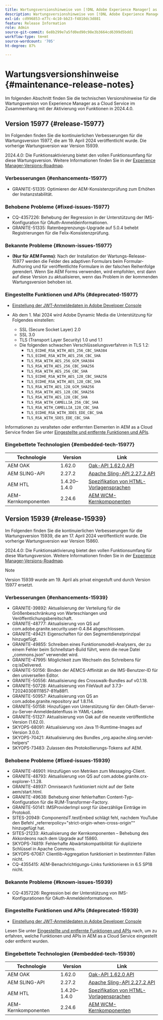 ```yaml
---
title: Wartungsversionshinweise von [!DNL Adobe Experience Manager] as a Cloud Service in Verbindung mit der Aktivierung von Funktionen in 2024.4.0.
description: Wartungsversionshinweise von [!DNL Adobe Experience Manager] as a Cloud Service in Verbindung mit der Aktivierung von Funktionen in 2024.4.0.
exl-id: cd996853-e77c-4c10-bb23-f4810dc3d881
feature: Release Information
role: Admin
source-git-commit: 6e8b299e7a5fd0ed90c98e3b3664cd6399d5bdd1
workflow-type: tm+mt
source-wordcount: '705'
ht-degree: 87%

---
```


# Wartungsversionshinweise {#maintenance-release-notes}

Im folgenden Abschnitt finden Sie die technischen Versionshinweise für die Wartungsversion von Experience Manager as a Cloud Service im Zusammenhang mit der Aktivierung von Funktionen in 2024.4.0.

## Version 15977 {#release-15977}

Im Folgenden finden Sie die kontinuierlichen Verbesserungen für die Wartungsversion 15977, die am 19. April 2024 veröffentlicht wurde. Die vorherige Wartungsversion war Version 15939.

2024.4.0: Die Funktionsaktivierung bietet den vollen Funktionsumfang für diese Wartungsversion. Weitere Informationen finden Sie in der [Experience Manager-Versions-Roadmap](https://experienceleague.adobe.com/docs/experience-manager-release-information/aem-release-updates/update-releases-roadmap.html?lang=de).

### Verbesserungen {#enhancements-15977}

* GRANITE-51335: Optimieren der AEM-Konsistenzprüfung zum Erhöhen der Instanzstabilität.

### Behobene Probleme {#fixed-issues-15977}

* CQ-4357226: Behebung der Regression in der Unterstützung der IMS-Konfiguration für OAuth-Anmeldeinformationen.
* GRANITE-51335: Ratenbegrenzungs-Upgrade auf 5.0.4 behebt Registrierungen für die Felix-Konsistenzprüfung.

### Bekannte Probleme {#known-issues-15977}

* **(Nur für AEM Forms)**: Nach der Installation der Wartungs-Release-15977 werden die Felder des adaptiven Formulars beim Formular-Authoring und für veröffentlichte Formulare in der falschen Reihenfolge gerendert. Wenn Sie AEM Forms verwenden, wird empfohlen, erst dann auf diese Version zu aktualisieren, wenn das Problem in der kommenden Wartungsversion behoben ist.

### Eingestellte Funktionen und APIs {#deprecated-15977}

* [Einstellung der JWT-Anmeldedaten in Adobe Developer Console](/help/security/jwt-credentials-deprecation-in-adobe-developer-console.md)

* Ab dem 1. Mai 2024 wird Adobe Dynamic Media die Unterstützung für Folgendes einstellen:

   * SSL (Secure Socket Layer) 2.0
   * SSL 3.0
   * TLS (Transport Layer Security) 1.0 und 1.1
   * Die folgenden schwachen Verschlüsselungsverfahren in TLS 1.2:
      * `TLS_ECDHE_RSA_WITH_AES_256_CBC_SHA384`
      * `TLS_ECDHE_RSA_WITH_AES_256_CBC_SHA`
      * `TLS_RSA_WITH_AES_256_GCM_SHA384`
      * `TLS_RSA_WITH_AES_256_CBC_SHA256`
      * `TLS_RSA_WITH_AES_256_CBC_SHA`
      * `TLS_ECDHE_RSA_WITH_AES_128_CBC_SHA256`
      * `TLS_ECDHE_RSA_WITH_AES_128_CBC_SHA`
      * `TLS_RSA_WITH_AES_128_GCM_SHA256`
      * `TLS_RSA_WITH_AES_128_CBC_SHA256`
      * `TLS_RSA_WITH_AES_128_CBC_SHA`
      * `TLS_RSA_WITH_CAMELLIA_256_CBC_SHA`
      * `TLS_RSA_WITH_CAMELLIA_128_CBC_SHA`
      * `TLS_ECDHE_RSA_WITH_3DES_EDE_CBC_SHA`
      * `TLS_RSA_WITH_SDES_EDE_CBC_SHA`

Informationen zu veralteten oder entfernten Elementen in AEM as a Cloud Service finden Sie unter [Eingestellte und entfernte Funktionen und APIs](/help/release-notes/deprecated-removed-features.md).

### Eingebettete Technologien {#embedded-tech-15977}

| Technologie | Version | Link |
|---|---|---|
| AEM OAK | 1.62.0 | [Oak-API 1.62.0 API](https://www.javadoc.io/doc/org.apache.jackrabbit/oak-api/1.62.0/index.html) |
| AEM SLING-API | 2.27.2 | [Apache Sling-API 2.27.2 API](https://www.javadoc.io/doc/org.apache.sling/org.apache.sling.api/latest/index.html) |
| AEM HTL | 1.4.20–1.4.0 | [Spezifikation von HTML-Vorlagensprachen](https://github.com/adobe/htl-spec) |
| AEM-Kernkomponenten | 2.24.6 | [AEM WCM-Kernkomponenten](https://github.com/adobe/aem-core-wcm-components) |

## Version 15939 {#release-15939}

Im Folgenden finden Sie die kontinuierlichen Verbesserungen für die Wartungsversion 15939, die am 17. April 2024 veröffentlicht wurde. Die vorherige Wartungsversion war Version 15860.

2024.4.0: Die Funktionsaktivierung bietet den vollen Funktionsumfang für diese Wartungsversion. Weitere Informationen finden Sie in der [Experience Manager-Versions-Roadmap](https://experienceleague.adobe.com/docs/experience-manager-release-information/aem-release-updates/update-releases-roadmap.html?lang=de).

>[!NOTE]
>
>Version 15939 wurde am 19. April als privat eingestuft und durch Version 15977 ersetzt.

### Verbesserungen {#enhancements-15939}

* GRANITE-39892: Aktualisierung der Verteilung für die Größenbeschränkung von Warteschlangen und Veröffentlichungsbereitschaft.
* GRANITE-48777: Aktualisierung von QS auf com.adobe.granite.security.user-0.4.84 abgeschlossen.
* GRANITE-49421: Eigenschaften für den Segmentdienstprinzipal hinzugefügt.
* GRANITE-49855: Schreiben eines Funktionsmodell-Analysers, der zu einem Fehler beim Schnellstart-Build führt, wenn die neue Datei „commons.json“ verwendet wird.
* GRANITE-47995: Möglichkeit zum Wechseln des Schreibens für cq:isDelivered.
* GRANITE-50156: Binden der AEMCS-Affinität an die IMS-Benutzer-ID für den universellen Editor.
* GRANITE-50556: Aktualisierung des Crosswalk-Bundles auf v0.1.18.
* GRANITE-50728: Aktualisierung von FileVault auf 3.7.3-T20240308111857-81fa88f1.
* GRANITE-50957: Aktualisierung von QS an com.adobe.granite.repository auf 1.8.114.
* GRANITE-50158: Hinzufügen von Unterstützung für den OAuth-Server-zu-Server-Anmeldedatenfluss in YAML-Lader.
* GRANITE-51327: Aktualisierung von Oak auf die neueste veröffentliche Version (1.62.0).
* SKYOPS-68091: Aktualisierung von Java 11-Rumtime-Images auf Version 3.0.0.
* SKYOPS-70421: Aktualisierung des Bundles „org.apache.sling.servlet-helpers“
* SKYOPS-73483: Zulassen des Protokollierungs-Tokens auf AEM.

### Behobene Probleme {#fixed-issues-15939}

* GRANITE-46901: Hinzufügen von Metriken zum Messaging-Client.
* GRANITE-48793: Aktualisierung von QS auf com.adobe.granite.crx-explorer-1.1.28.
* GRANITE-48937: Omnisearch funktioniert nicht auf der Seite aem/start.html.
* GRANITE-49638: Behebung einer fehlerhaften Content-Typ-Konfiguration für die RUM-Transformer-Factory.
* GRANITE-50141: IMSProviderImpl sorgt für überzählige Einträge im Protokoll.
* SITES-20949: ComponentsIT.testEmbed schlägt fehl, nachdem YouTube den Befehl „referrerpolicy=&quot;strict-origin-when-cross-origin&quot;“ hinzugefügt hat.
* SITES-21233: Aktualisierung der Kernkomponenten – Behebung des Akkordeons nach dem Upgrade auf 15860.
* SKYOPS-74819: Fehlerhafte Abwärtskompatibilität für duplizierte Schlüssel in Apache Commons.
* SKYOPS-67087: Clientlib-Aggregation funktioniert in bestimmten Fällen nicht.
* CQ-4355415: AEM-Benachrichtigungs-Links funktionieren in 6.5 SP18 nicht.

### Bekannte Probleme {#known-issues-15939}

* CQ-4357226: Regression bei der Unterstützung von IMS-Konfigurationen für OAuth-Anmeldeinformationen.

### Eingestellte Funktionen und APIs {#deprecated-15939}

* [Einstellung der JWT-Anmeldedaten in Adobe Developer Console](/help/security/jwt-credentials-deprecation-in-adobe-developer-console.md)

Lesen Sie unter [Eingestellte und entfernte Funktionen und APIs](/help/release-notes/deprecated-removed-features.md) nach, um zu erfahren, welche Funktionen und APIs in AEM as a Cloud Service eingestellt oder entfernt wurden.

### Eingebettete Technologien {#embedded-tech-15939}

| Technologie | Version | Link |
|---|---|---|
| AEM OAK | 1.62.0 | [Oak-API 1.62.0 API](https://www.javadoc.io/doc/org.apache.jackrabbit/oak-api/1.62.0/index.html) |
| AEM SLING-API | 2.27.2 | [Apache Sling-API 2.27.2 API](https://www.javadoc.io/doc/org.apache.sling/org.apache.sling.api/latest/index.html) |
| AEM HTL | 1.4.20–1.4.0 | [Spezifikation von HTML-Vorlagensprachen](https://github.com/adobe/htl-spec) |
| AEM-Kernkomponenten | 2.24.6 | [AEM WCM-Kernkomponenten](https://github.com/adobe/aem-core-wcm-components) |
